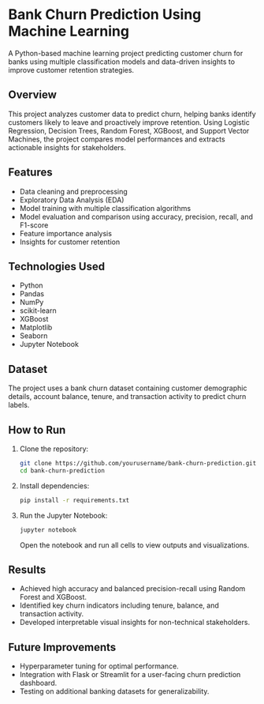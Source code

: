 # Bank Churn Prediction Using Machine Learning

A Python-based machine learning project predicting customer churn for banks using multiple classification models and data-driven insights to improve customer retention strategies.

## Overview

This project analyzes customer data to predict churn, helping banks identify customers likely to leave and proactively improve retention. Using Logistic Regression, Decision Trees, Random Forest, XGBoost, and Support Vector Machines, the project compares model performances and extracts actionable insights for stakeholders.

## Features

- Data cleaning and preprocessing
- Exploratory Data Analysis (EDA)
- Model training with multiple classification algorithms
- Model evaluation and comparison using accuracy, precision, recall, and F1-score
- Feature importance analysis
- Insights for customer retention

## Technologies Used

- Python
- Pandas
- NumPy
- scikit-learn
- XGBoost
- Matplotlib
- Seaborn
- Jupyter Notebook

## Dataset

The project uses a bank churn dataset containing customer demographic details, account balance, tenure, and transaction activity to predict churn labels.

## How to Run

1. Clone the repository:
    ```bash
    git clone https://github.com/yourusername/bank-churn-prediction.git
    cd bank-churn-prediction
    ```

2. Install dependencies:
    ```bash
    pip install -r requirements.txt
    ```

3. Run the Jupyter Notebook:
    ```bash
    jupyter notebook
    ```
    Open the notebook and run all cells to view outputs and visualizations.

## Results

- Achieved high accuracy and balanced precision-recall using Random Forest and XGBoost.
- Identified key churn indicators including tenure, balance, and transaction activity.
- Developed interpretable visual insights for non-technical stakeholders.

## Future Improvements

- Hyperparameter tuning for optimal performance.
- Integration with Flask or Streamlit for a user-facing churn prediction dashboard.
- Testing on additional banking datasets for generalizability.


